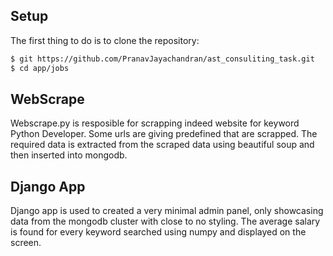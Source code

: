 

## Setup

The first thing to do is to clone the repository:

```sh
$ git https://github.com/PranavJayachandran/ast_consuliting_task.git
$ cd app/jobs
```

## WebScrape
Webscrape.py is resposible for scrapping indeed website for keyword Python Developer. Some urls are giving predefined that are scrapped. The required data is extracted from the scraped data using beautiful soup and then inserted into mongodb.

## Django App
Django app is used to created a very minimal admin panel, only showcasing data from the mongodb cluster with close to no styling. The average salary is found for every keyword searched using numpy and displayed on the screen.

